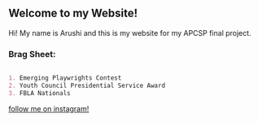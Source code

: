 ## Welcome to my Website!

Hi! My name is Arushi and this is my website for my APCSP final project. 
### Brag Sheet:

```markdown

1. Emerging Playwrights Contest
2. Youth Council Presidential Service Award
3. FBLA Nationals 

```

[follow me on instagram!](https://www.instagram.com/arushipradhan_/)
